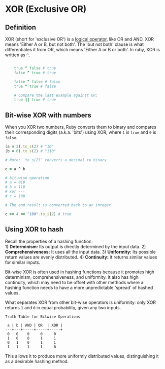 # XOR (Exclusive OR)

## Definition

XOR (short for 'exclusive OR') is a [logical operator][log-op], like OR and AND.
XOR means 'Either A or B, but not both'. The 'but not both' clause is what
differentiates it from OR, which means 'Either A or B or both'. In ruby, XOR is
written as `^`.

```ruby

	true ^ false # true
	false ^ true # true

	false ^ false # false
	true ^ true # false

	# Compare the last example against OR: 
	true || true # true

```

## Bit-wise XOR with numbers

When you XOR two numbers, Ruby converts them to binary and compares their
corresponding digits (a.k.a. 'bits') using XOR, where `1` is `true` and `0` is
`false`.

```ruby
(a = 2).to_s(2) # "10"
(b = 6).to_s(2) # "110"

# Note: `to_s(2)` converts a decimal to binary

c = a ^ b

# bit-wise operation
# a = 010
# b = 110
# xor ---
# c = 100

# The end result is converted back to an integer.

c == 4 == "100".to_i(2) # true
```

## Using XOR to hash

Recall the properties of a hashing function:  
	1) **Determinism:** Its output is directly determined by the input data.
	2) **Comprehensiveness:** It uses all the input data.
	3) **Uniformity:** Its possible return values are evenly distributed.
	4) **Continuity:** It returns similar values for similar inputs.

Bit-wise XOR is often used in hashing functions because it promotes high
determinism, comprehensiveness, and uniformity. It also has high continuity, which may need to be offset with other methods where a hashing function needs to have a more unpredictable 'spread' of hashed values.

What separates XOR from other bit-wise operators is uniformity: only
XOR returns `1` and `0` in equal probability, given any two inputs.

```
Truth Table for Bitwise Operations

 a | b | AND | OR  | XOR |
---+---+-----+-----+-----+
 0   0    0     0     0   
 1   0    0     1     1   
 0   1    0     1     1   
 1   1    1     1     0   
``` 

This allows it to produce more uniformly distributed values, distinguishing it
as a desirable hashing method.

[truth-tables]: http://lampiweb.com/help/freebasic/TblTruth.html
[log-op]: https://en.wikipedia.org/wiki/Logical_connective